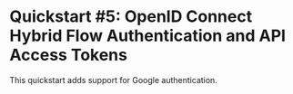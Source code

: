 # Quickstart #5: OpenID Connect Hybrid Flow Authentication and API Access Tokens

This quickstart adds support for Google authentication.
